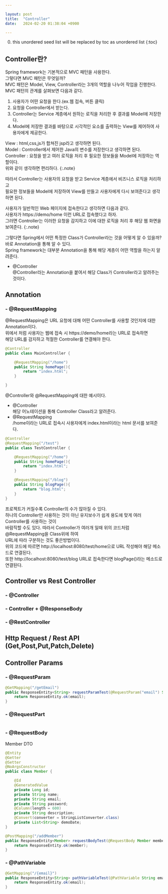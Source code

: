 ```yaml
---

layout: post
title:  "Controller"
date:   2024-02-20 01:38:04 +0900

---
```


0. this unordered seed list will be replaced by toc as unordered list
{:toc}

## Controller란?
Spring framework는 기본적으로 MVC 패턴을 사용한다.  
그렇다면 MVC 패턴은 무엇일까?  
MVC 패턴은 Model, View, Controller라는 3개의 역할을 나누어 작업을 진행한다.  
MVC 패턴의 관계를 살펴보면 다음과 같다.  
1. 사용자가 어떤 요청을 한다.(ex.웹 접속, 버튼 클릭)
2. 요청을 Controller에서 받는다.
3. Controller는 Service 계층에서 원하는 로직을 처리한 후 결과를 Model에 저장한다.  
4. Model에 저장한 결과를 바탕으로 시각적인 요소를 출력하는 View를 제어하여 사용자에게 제공한다.  

View : html,css,js가 합쳐진 jsp라고 생각하면 된다.  
Model : Controller에서 제어한 Java의 변수를 저장한다고 생각하면 된다.  
Controller : 요청을 받고 여러 로직을 처리 후 필요한 정보들을 Model에 저장하는 역할이다.  
위와 같이 생각하면 편리하다.
{:.note}

따라서 Controller는 사용자의 요청을 받고 Service 계층에서 비즈니스 로직을 처리하고  
필요한 정보들을 Model에 저장하여 View를 만들고 사용자에게 다시 보여준다고 생각하면 된다.  

사용자가 일반적인 Web 페이지에 접속한다고 생각하면 다음과 같다.  
사용자가 https://demo/home 이런 URL로 접속했다고 하자.  
그러면 Controller는 이러한 요청을 감지하고 이에 대한 로직을 처리 후 해당 웹 화면을 보여준다. 
{:.note}

그렇다면 Spring에서 어떤 특정한 Class가 Controller라는 것을 어떻게 알 수 있을까?  
바로 Annotation을 통해 알 수 있다.  
Spring framework는 대부분 Annotation을 통해 해당 계층이 어떤 역할을 하는지 알려준다.  
- @Controller  
@Controller라는 Annotation을 붙여서 해당 Class가 Controller라고 알려주는 것이다.  


## Annotation
### - @RequestMapping
@RequestMapping은 URL 요청에 대해 어떤 Controller를 사용할 것인지에 대한 Annotation이다.  
위에서 처럼 사용자는 웹에 접속 시 https://demo/home라는 URL로 접속하면  
해당 URL를 감지하고 적절한 Controller를 연결해야 한다.

~~~java
@Controller
public class MainController {

    @RequestMapping("/home")
    public String homePage(){
        return "index.html";
    }

}
~~~

@Controller와 @RequestMapping에 대한 예시이다.  
- @Controller  
해당 어노테이션을 통해 Controller Class라고 알려준다.  
- @RequestMapping  
/home이라는 URL로 접속시 사용자에게 index.html이라는 html 문서를 보여준다.

~~~java
@Controller
@RequestMapping("/test")
public class TestController {

    @RequestMapping("/home")
    public String homePage(){
        return "index.html";
    }

    @RequestMapping("/blog")
    public String blogPage(){
        return "blog.html";
    }
}
~~~
프로젝트가 커질수록 Controller의 수가 많아질 수 있다.  
하나의 Controller만 사용하는 것이 아닌 유지보수가 쉽게 용도에 맞게 여러 Controller를 사용하는 것이  
바람직할 수도 있다. 따라서 Controller가 여러개 일때 위의 코드처럼 @RequestMapping을 Class위에 하여    
URL에 따라 구분하는 것도 좋은방법이다.  
위의 코드에 따르면 http://localhost:8080/test/home으로 URL 작성해야 해당 메소드로 연결된다.  
또한 http://localhost:8080/test/blog URL로 접속한다면 blogPage()라는 메소드로 연결된다.  


## Controller vs Rest Controller
### - @Controller
### - Controller + @ResponseBody
### - @RestController

## Http Request / Rest API (Get,Post,Put,Patch,Delete)


## Controller Params
### - @RequestParam
~~~java
@GetMapping("/getEmail")
public ResponseEntity<String> requestParamTest(@RequestParam("email") String email){
    return ResponseEntity.ok(email);
}
~~~

### - @RequestPart
~~~java

~~~

### - @RequestBody
Member DTO
~~~java
@Entity
@Getter
@Setter
@NoArgsConstructor
public class Member {

    @Id
    @GeneratedValue
    private Long id;
    private String name;
    private String email;
    private String password;
    @Column(length = 600)
    private String description;
    @Convert(converter = StringListConverter.class)
    private List<String> demoDate;
}
~~~

~~~java
@PostMapping("/addMember")
public ResponseEntity<Member> requestBodyTest(@RequestBody Member member){
    return ResponseEntity.ok(member);
}
~~~

### - @PathVariable
~~~java
@GetMapping("/{email}")
public ResponseEntity<String> pathVariableTest(@PathVariable String email){
    return ResponseEntity.ok(email);
}
~~~





